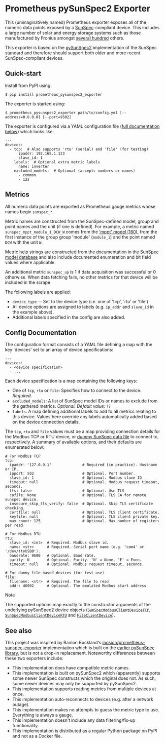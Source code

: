 Prometheus pySunSpec2 Exporter
==============================

This (unimaginatively named) Prometheus exporter exposes all of the numeric
data points exposed by a [SunSpec](https://sunspec.org/)-compliant device.
This includes a large number of solar and energy storage systems such as those
manufactured by Fronius amongst [several
hundred](https://sunspec.org/product-certification-registry/) others.

This exporter is based on the
[pySunSpec2](https://github.com/sunspec/pysunspec2) implementation of the
SunSpec standard and therefore should support both older and more recent
SunSpec-compliant devices.


Quick-start
-----------

Install from PyPI using:

    $ pip install prometheus_pysunspec2_exporter

The exporter is started using:

    $ prometheus_pysunspec2_exporter path/to/config.yml [--address=0.0.0.0] [--port=9502]

The exporter is configured via a YAML configuration file ([full documentation
below](#config-documentation)) which looks like:

    ---
    devices:
      - tcp:  # Also supports 'rtu' (serial) and 'file' (for testing)
          ipaddr: 192.168.1.123
          slave_id: 1
        labels:  # Optional extra metric labels
          name: inverter
        excluded_models:  # Optional (accepts numbers or names)
          - common
          - 122

Metrics
-------

All numeric data points are exported as Prometheus gauge metrics whose names
begin `sunspec_*`.

Metric names are constructed from the SunSpec-defined model, group and point
names and the unit (if one is defined). For example, a metric named
`sunspec_mppt_module_1_DCW_W` comes from the ['mppt' model
(160)](https://github.com/sunspec/models/blob/25fbcac7b5b69cbd8550742549d67637bc715523/json/model_160.json),
from the first instance of the group group 'module' (`module_1`) and the point
named `DCW` with the unit `W`.

Metric help strings are constructed from the documentation in the [SunSpec
model database](https://github.com/sunspec/models) and also include documented
enumeration and bit field values where applicable.

An additional metric `sunspec_up` is 1 if data acquisition was successful or 0
otherwise. When data fetching fails, no other metrics for that device will be
included in the scrape.

The following labels are applied:

* `device_type` -- Set to the device type (i.e. one of 'tcp', 'rtu' or 'file')
* All device options are assigned to labels (e.g. `ip_addr` and `slave_id` in
  the example above).
* Additional labels specified in the config are also added.


Config Documentation
--------------------

The configuration format consists of a YAML file defining a map with the
key 'devices' set to an array of device specifications:

    ---
    devices:
      - <device specification>
      - ...

Each device specification is a map containing the following keys:

* One of `tcp`, `rtu` or `file`: Specifies how to connect to the device.
  *Required.*
* `excluded_models`: A list of SunSpec model IDs or names to exclude from the
  gathered metrics. *Optional. Default value: `[]`*
* `labels`: A map defining additional labels to add to all metrics relating to
  this device. Values here override any labels automatically added based on the
  device connection details.

The `tcp`, `rtu` and `file` values must be a map providing connection details
for the Modbus TCP or RTU device, or [dummy SunSpec data
file](https://github.com/sunspec/pysunspec2/tree/e674441123a6a8939e541f935320c857e8205b99/sunspec2/tests/test_data)
to connect to, respectively. A summary of available options, and their defaults
are enumerated below:

    # For Modbus TCP
    tcp:
      ipaddr: '127.0.0.1'              # Required (in practice). Hostname or IP.
      ipport: 502                      # Optional. Port number.
      slave_id: 1                      # Optional. Modbus slave ID
      timeout: null                    # Optional. Modbus request timeout, seconds.
      tls: false                       # Optional. Use TLS
      cafile: None                     # Optional. TLS CA for remote sunspec device.
      insecure_skip_tls_verify: false  # Optional. Skip TLS certificate checking.
      certfile: null                   # Optional. TLS client certificate.
      keyfile: null                    # Optional. TLS client private key.
      max_count: 125                   # Optional. Max number of registers per read
    
    # For Modbus RTU
    rtu:
      slave_id: <int>  # Required. Modbus slave id.
      name: <str>      # Required. Serial port name (e.g. 'com4' or '/dev/ttyUSB0').
      baudrate: 9600   # Optional. Baud rate.
      parity: N        # Optional. Parity. 'N' = None, 'E' = Even.
      timeout: null    # Optional. Modbus request timeout, seconds.
    
    # For dummy file-based devices (for test use)
    file:
      filename: <str>  # Required. The file to read
      addr: 40002      # Optional. The emulated Modbus start address

> [!NOTE]
>
> The supported options map exactly to the constructor arguments of the
> underlying pySunSpec2 device objects
> ([`SunSpecModbusClientDeviceTCP`](https://github.com/sunspec/pysunspec2/blob/e674441123a6a8939e541f935320c857e8205b99/sunspec2/modbus/client.py#L319-L322),
> [`SunSpecModbusClientDeviceRTU`](https://github.com/sunspec/pysunspec2/blob/e674441123a6a8939e541f935320c857e8205b99/sunspec2/modbus/client.py#L366-L400)
> and
> [`FileClientDevice`](https://github.com/sunspec/pysunspec2/blob/e674441123a6a8939e541f935320c857e8205b99/sunspec2/file/client.py#L61-L62)).


See also
--------

This project was inspired by Ramon Buckland's
[inosion/prometheus-sunspec-exporter](https://github.com/inosion/prometheus-sunspec-exporter)
implementation which is built on the [earlier pySunSpec
library](https://github.com/sunspec/pysunspec), but is not a drop-in
replacement. Noteworthy differences between these two exporters include:

* This implementation does have compatible metric names.
* This implementation is built on pySunSpec2 which (apparently) supports some
  newer SunSpec constructs which the original does not. As such, some newer
  devices may only be supported by pySunSpec2.
* This implementation supports reading metrics from multiple devices at once.
* This implementation auto-reconnects to devices (e.g. after a network outage).
* This implementation makes no attempts to guess the metric type to use.
  Everything is always a gauge.
* This implementation doesn't include any data filtering/fix-up functionality.
* This implementation is distributed as a regular Python package on PyPI and
  not as a Docker file.
